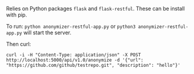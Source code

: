 Relies on Python packages `flask` and `flask-restful`. These can be install with pip.

To run: `python anonymizer-restful-app.py` or `python3 anonymizer-restful-app.py` will start the server.

Then curl:

`curl -i -H "Content-Type: application/json" -X POST http://localhost:5000/api/v1.0/anonymize -d '{"url": "https://github.com/github/testrepo.git", "description": "hello"}'`
